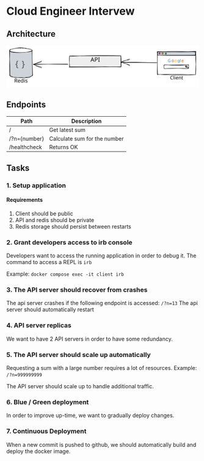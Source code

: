 # Cloud Engineer Intervew

## Architecture

![Architecture Diagram](/images/architecture.svg)

## Endpoints

| Path | Description |
| ---- | ----------- |
| /    | Get latest sum | 
| /?n={number} | Calculate sum for the number |
| /healthcheck | Returns OK |

## Tasks

### 1. Setup application

#### Requirements

1. Client should be public
2. API and redis should be private
3. Redis storage should persist between restarts

### 2. Grant developers access to irb console

Developers want to access the running application in order to debug it. 
The command to access a REPL is `irb`

Example: `docker compose exec -it client irb`

### 3. The API server should recover from crashes

The api server crashes if the following endpoint is accessed: `/?n=13`
The api server should automatically restart

### 4. API server replicas

We want to have 2 API servers in order to have some redundancy.

### 5. The API server should scale up automatically

Requesting a sum with a large number requires a lot of resources. 
Example: `/?n=999999999`

The API server should scale up to handle additional traffic.

### 6. Blue / Green deployment

In order to improve up-time, we want to gradually deploy changes.

### 7. Continuous Deployment

When a new commit is pushed to github, we should automatically build and deploy
the docker image.
